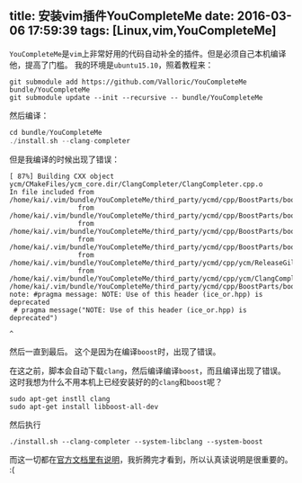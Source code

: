 title: 安装vim插件YouCompleteMe
date: 2016-03-06 17:59:39
tags: [Linux,vim,YouCompleteMe]
---
`YouCompleteMe`是`vim`上非常好用的代码自动补全的插件。但是必须自己本机编译他，提高了门槛。
我的环境是`ubuntu15.10`，照着教程来：
```shell
git submodule add https://github.com/Valloric/YouCompleteMe bundle/YouCompleteMe
git submodule update --init --recursive -- bundle/YouCompleteMe
```
然后编译：
```c
cd bundle/YouCompleteMe
./install.sh --clang-completer
```
但是我编译的时候出现了错误：
```
[ 87%] Building CXX object ycm/CMakeFiles/ycm_core.dir/ClangCompleter/ClangCompleter.cpp.o
In file included from /home/kai/.vim/bundle/YouCompleteMe/third_party/ycmd/cpp/BoostParts/boost/type_traits/ice.hpp:15:0,
                 from /home/kai/.vim/bundle/YouCompleteMe/third_party/ycmd/cpp/BoostParts/boost/python/detail/def_helper.hpp:9,
                 from /home/kai/.vim/bundle/YouCompleteMe/third_party/ycmd/cpp/BoostParts/boost/python/class.hpp:29,
                 from /home/kai/.vim/bundle/YouCompleteMe/third_party/ycmd/cpp/BoostParts/boost/python.hpp:18,
                 from /home/kai/.vim/bundle/YouCompleteMe/third_party/ycmd/cpp/ycm/ReleaseGil.h:21,
                 from /home/kai/.vim/bundle/YouCompleteMe/third_party/ycmd/cpp/ycm/ClangCompleter/ClangCompleter.cpp:28:
/home/kai/.vim/bundle/YouCompleteMe/third_party/ycmd/cpp/BoostParts/boost/type_traits/detail/ice_or.hpp:17:71: note: #pragma message: NOTE: Use of this header (ice_or.hpp) is deprecated
 # pragma message("NOTE: Use of this header (ice_or.hpp) is deprecated")
                                                                       ^
```

然后一直到最后。
这个是因为在编译`boost`时，出现了错误。

在这之前，脚本会自动下载`clang`，然后编译编译`boost`，而且编译出现了错误。这时我想为什么不用本机上已经安装好的的`clang`和`boost`呢？
```shell
sudo apt-get instll clang
sudo apt-get install libboost-all-dev
```

然后执行
```shell
./install.sh --clang-completer --system-libclang --system-boost
```

而这一切都在[官方文档里有说明](https://github.com/Valloric/YouCompleteMe#freebsdopenbsd)，我折腾完才看到，所以认真读说明是很重要的。 :(